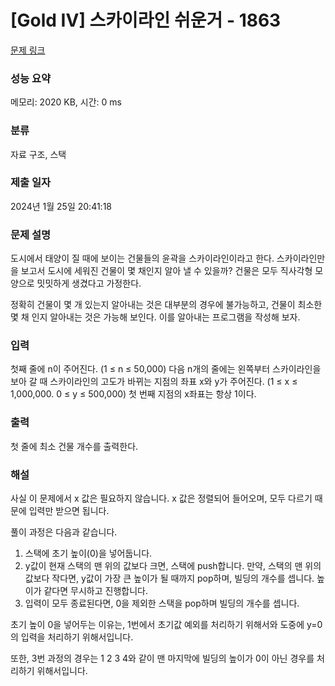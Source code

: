 # [Gold IV] 스카이라인 쉬운거 - 1863 

[문제 링크](https://www.acmicpc.net/problem/1863) 

### 성능 요약

메모리: 2020 KB, 시간: 0 ms

### 분류

자료 구조, 스택

### 제출 일자

2024년 1월 25일 20:41:18

### 문제 설명

<p>도시에서 태양이 질 때에 보이는 건물들의 윤곽을 스카이라인이라고 한다. 스카이라인만을 보고서 도시에 세워진 건물이 몇 채인지 알아 낼 수 있을까? 건물은 모두 직사각형 모양으로 밋밋하게 생겼다고 가정한다.</p>

<p>정확히 건물이 몇 개 있는지 알아내는 것은 대부분의 경우에 불가능하고, 건물이 최소한 몇 채 인지 알아내는 것은 가능해 보인다. 이를 알아내는 프로그램을 작성해 보자.</p>

### 입력 

 <p>첫째 줄에 n이 주어진다. (1 ≤ n ≤ 50,000) 다음 n개의 줄에는 왼쪽부터 스카이라인을 보아 갈 때 스카이라인의 고도가 바뀌는 지점의 좌표 x와 y가 주어진다. (1 ≤ x ≤ 1,000,000. 0 ≤ y ≤ 500,000) 첫 번째 지점의 x좌표는 항상 1이다.</p>


### 출력 

 <p>첫 줄에 최소 건물 개수를 출력한다.</p>

### 해설
<p>
사실 이 문제에서 x 값은 필요하지 않습니다. x 값은 정렬되어 들어오며, 모두 다르기 때문에 입력만 받으면 됩니다.

풀이 과정은 다음과 같습니다.

1. 스택에 초기 높이(0)을 넣어둡니다.
2. y값이 현재 스택의 맨 위의 값보다 크면, 스택에 push합니다.
   만약, 스택의 맨 위의 값보다 작다면, y값이 가장 큰 높이가 될 때까지 pop하며, 빌딩의 개수를 셉니다.
   높이가 같다면 무시하고 진행합니다.
3. 입력이 모두 종료된다면, 0을 제외한 스택을 pop하며 빌딩의 개수를 셉니다.

초기 높이 0을 넣어두는 이유는, 1번에서 초기값 예외를 처리하기 위해서와 도중에 y=0의 입력을 처리하기 위해서입니다.

또한, 3번 과정의 경우는 1 2 3 4와 같이 맨 마지막에 빌딩의 높이가 0이 아닌 경우를 처리하기 위해서입니다.

</p>
